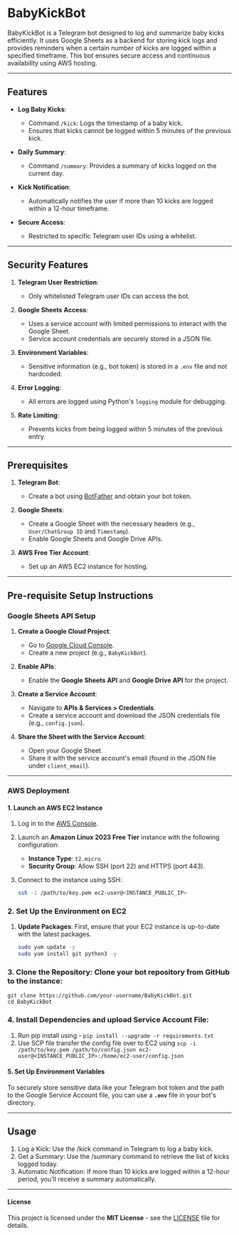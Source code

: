# BabyKickBot
BabyKickBot is a Telegram bot designed to log and summarize baby kicks efficiently. It uses Google Sheets as a backend for storing kick logs and provides reminders when a certain number of kicks are logged within a specified timeframe. This bot ensures secure access and continuous availability using AWS hosting.

---

## Features

- **Log Baby Kicks**:
  - Command `/kick`: Logs the timestamp of a baby kick.
  - Ensures that kicks cannot be logged within 5 minutes of the previous kick.

- **Daily Summary**:
  - Command `/summary`: Provides a summary of kicks logged on the current day.

- **Kick Notification**:
  - Automatically notifies the user if more than 10 kicks are logged within a 12-hour timeframe.

- **Secure Access**:
  - Restricted to specific Telegram user IDs using a whitelist.

---

## Security Features

1. **Telegram User Restriction**:
   - Only whitelisted Telegram user IDs can access the bot.

2. **Google Sheets Access**:
   - Uses a service account with limited permissions to interact with the Google Sheet.
   - Service account credentials are securely stored in a JSON file.

3. **Environment Variables**:
   - Sensitive information (e.g., bot token) is stored in a `.env` file and not hardcoded.

4. **Error Logging**:
   - All errors are logged using Python's `logging` module for debugging.

5. **Rate Limiting**:
   - Prevents kicks from being logged within 5 minutes of the previous entry.

---

## Prerequisites

1. **Telegram Bot**:
   - Create a bot using [BotFather](https://t.me/botfather) and obtain your bot token.

2. **Google Sheets**:
   - Create a Google Sheet with the necessary headers (e.g., `User/ChatGroup ID` and `Timestamp`).
   - Enable Google Sheets and Google Drive APIs.

3. **AWS Free Tier Account**:
   - Set up an AWS EC2 instance for hosting.

---

## Pre-requisite Setup Instructions

### **Google Sheets API Setup**

1. **Create a Google Cloud Project**:
   - Go to [Google Cloud Console](https://console.cloud.google.com/).
   - Create a new project (e.g., `BabyKickBot`).

2. **Enable APIs**:
   - Enable the **Google Sheets API** and **Google Drive API** for the project.

3. **Create a Service Account**:
   - Navigate to **APIs & Services > Credentials**.
   - Create a service account and download the JSON credentials file (e.g., `config.json`).

4. **Share the Sheet with the Service Account**:
   - Open your Google Sheet.
   - Share it with the service account's email (found in the JSON file under `client_email`).
  
---

### **AWS Deployment**

#### **1. Launch an AWS EC2 Instance**

1. Log in to the [AWS Console](https://aws.amazon.com/).
2. Launch an **Amazon Linux 2023 Free Tier** instance with the following configuration:
   - **Instance Type**: `t2.micro`.
   - **Security Group**: Allow SSH (port 22) and HTTPS (port 443).

3. Connect to the instance using SSH:
   ```bash
   ssh -i /path/to/key.pem ec2-user@<INSTANCE_PUBLIC_IP>

### **2. Set Up the Environment on EC2**

1. **Update Packages**:
   First, ensure that your EC2 instance is up-to-date with the latest packages.
   ```bash
   sudo yum update -y
   sudo yum install git python3 -y

### **3. Clone the Repository: Clone your bot repository from GitHub to the instance:**
```
git clone https://github.com/your-username/BabyKickBot.git
cd BabyKickBot
```

### **4. Install Dependencies and upload Service Account File:**
1. Run pip install using - `pip install --upgrade -r requirements.txt`
2. Use SCP file transfer the config file over to EC2 using `scp -i /path/to/key.pem /path/to/config.json ec2-user@<INSTANCE_PUBLIC_IP>:/home/ec2-user/config.json`

#### **5. Set Up Environment Variables**

To securely store sensitive data like your Telegram bot token and the path to the Google Service Account file, you can use a **`.env`** file in your bot's directory.

---

## Usage
1. Log a Kick: Use the /kick command in Telegram to log a baby kick.
2. Get a Summary: Use the /summary command to retrieve the list of kicks logged today.
3. Automatic Notification: If more than 10 kicks are logged within a 12-hour period, you'll receive a summary automatically.

---

#### **License**

This project is licensed under the **MIT License** - see the [LICENSE](License) file for details.
   
